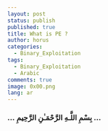 ```yaml
---
layout: post
status: publish
published: true
title: What is PE ?
author: horus
categories:
  - Binary_Exploitation
tags:
  - Binary_Exploitation
  - Arabic
comments: true
image: 0x00.png
lang: ar
---
```


###     …  بِسْمِ اللَّـهِ الرَّحْمَـٰنِ الرَّحِيمِ  …

